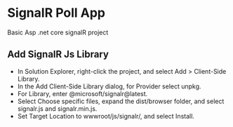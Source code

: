 # SignalR Poll App
Basic Asp .net core signalR project

## Add SignalR Js Library
- In Solution Explorer, right-click the project, and select Add > Client-Side Library.
- In the Add Client-Side Library dialog, for Provider select unpkg.
- For Library, enter @microsoft/signalr@latest.
-	Select Choose specific files, expand the dist/browser folder, and select signalr.js and signalr.min.js.
-	Set Target Location to wwwroot/js/signalr/, and select Install.
